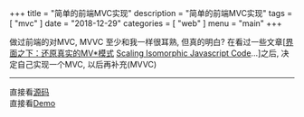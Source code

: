 +++
title = "简单的前端MVC实现"
description = "简单的前端MVC实现"
tags = [
    "mvc"
]
date = "2018-12-29"
categories = [
    "web"
]
menu = "main"
+++

做过前端的对MVC, MVVC 至少和我一样很耳熟, 但真的明白? 在看过一些文章[[界面之下：还原真实的MV*模式](https://github.com/livoras/blog/issues/11) [Scaling Isomorphic Javascript Code](https://blog.nodejitsu.com/scaling-isomorphic-javascript-code/)...]之后, 决定自己实现一个MVC, 以后再补充(MVVC)

---

直接看[源码](https://github.com/simeon49/javascript-practices/tree/master/project_06_MVC_%E5%AE%9E%E7%8E%B0todo_list) <br>
直接看[Demo](https://simeon49.github.io/javascript-practices/project_06_MVC_%E5%AE%9E%E7%8E%B0todo_list/index.html) <br>
